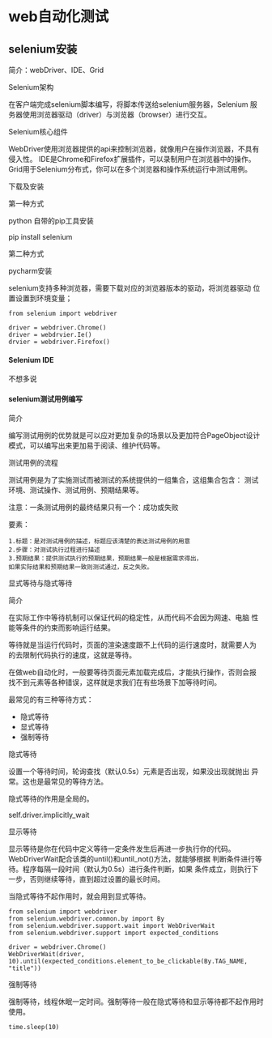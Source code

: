 # web自动化测试

## selenium安装

简介：webDriver、IDE、Grid

Selenium架构

在客户端完成selenium脚本编写，将脚本传送给selenium服务器，Selenium
服务器使用浏览器驱动（driver）与浏览器（browser）进行交互。

Selenium核心组件

WebDriver使用浏览器提供的api来控制浏览器，就像用户在操作浏览器，不具有
侵入性。
IDE是Chrome和Firefox扩展插件，可以录制用户在浏览器中的操作。
Grid用于Selenium分布式，你可以在多个浏览器和操作系统运行中测试用例。

下载及安装

第一种方式

python 自带的pip工具安装

pip install selenium

第二种方式

pycharm安装

selenium支持多种浏览器，需要下载对应的浏览器版本的驱动，将浏览器驱动
位置设置到环境变量；

    from selenium import webdriver
    
    driver = webdriver.Chrome()
    driver = webdrvier.Ie()
    drvier = webdriver.Firefox()
    
#### Selenium IDE

不想多说

#### selenium测试用例编写

简介

编写测试用例的优势就是可以应对更加复杂的场景以及更加符合PageObject设计
模式，可以编写出来更加易于阅读、维护代码等。

测试用例的流程

测试用例是为了实施测试而被测试的系统提供的一组集合，这组集合包含：
测试环境、测试操作、测试用例、预期结果等。

注意：一条测试用例的最终结果只有一个：成功或失败

要素：

    1.标题：是对测试用例的描述，标题应该清楚的表达测试用例的用意
    2.步骤：对测试执行过程进行描述
    3.预期结果：提供测试执行的预期结果，预期结果一般是根据需求得出，
    如果实际结果和预期结果一致则测试通过，反之失败。
    
显式等待与隐式等待

简介

在实际工作中等待机制可以保证代码的稳定性，从而代码不会因为网速、电脑
性能等条件的约束而影响运行结果。

等待就是当运行代码时，页面的渲染速度跟不上代码的运行速度时，就需要人为
的去限制代码执行的速度，这就是等待。

在做web自动化时，一般要等待页面元素加载完成后，才能执行操作，否则会报
找不到元素等各种错误，这样就是求我们在有些场景下加等待时间。

最常见的有三种等待方式：

- 隐式等待
- 显式等待
- 强制等待

隐式等待

设置一个等待时间，轮询查找（默认0.5s）元素是否出现，如果没出现就抛出
异常。这也是最常见的等待方法。

隐式等待的作用是全局的。

self.driver.implicitly_wait

显示等待

显示等待是你在代码中定义等待一定条件发生后再进一步执行你的代码。
WebDriverWait配合该类的until()和until_not()方法，就能够根据
判断条件进行等待。程序每隔一段时间（默认为0.5s）进行条件判断，如果
条件成立，则执行下一步，否则继续等待，直到超过设置的最长时间。

当隐式等待不起作用时，就会用到显式等待。

    from selenium import webdriver
    from selenium.webdriver.common.by import By
    from selenium.webdriver.support.wait import WebDriverWait
    from selenium.webdriver.support import expected_conditions
    
    driver = webdriver.Chrome()
    WebDriverWait(driver, 10).until(expected_conditions.element_to_be_clickable(By.TAG_NAME, "title"))

强制等待

强制等待，线程休眠一定时间。强制等待一般在隐式等待和显示等待都不起作用时使用。

    time.sleep(10)
    




   